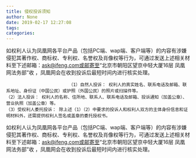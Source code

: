 ```yaml
---
title: 侵权投诉须知
author: None
date: 2019-02-17 12:27:08
tags: 
categories: 
---
```

如权利人认为凤凰网各平台产品（包括PC端、wap端、客户端等）的内容有涉嫌侵犯其著作权、商标权、专利权、名誉权及肖像权等行为，可通过发送上述相关材料至下述邮箱：ask@ifeng.com或邮寄至“北京市朝阳区望京中轻大厦16层  凤凰网法务部”收 ，凤凰网会在收到投诉后最短时间内进行核实处理。
<!-- more -->
                    	    （1）自然人投诉： 权利人的真实姓名、联系电话及邮箱、联系地址、身份证（中国公民）或护照（外国公民）的照片或扫描件等。
    （2）法人投诉： 权利人的名称、住所地、联系人、联系电话及邮箱、投诉通知（加盖公章）、营业执照（加盖公章）等。
    （3）受权利人委托投诉： 除上述（1）（2）中要求的投诉人和权利人双方的主体身份信息和证明材料外，还需提供权利人签名或盖章的委托授权书。                    
如权利人认为凤凰网各平台产品（包括PC端、wap端、客户端等）的内容有涉嫌侵犯其著作权、商标权、专利权、名誉权及肖像权等行为，可通过发送上述相关材料至下述邮箱：ask@ifeng.com或邮寄至“北京市朝阳区望京中轻大厦16层  凤凰网法务部”收 ，凤凰网会在收到投诉后最短时间内进行核实处理。

